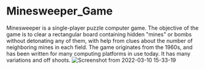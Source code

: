 # Minesweeper_Game
Minesweeper is a single-player puzzle computer game. The objective of the game is to clear a rectangular board containing hidden "mines" or bombs without detonating any of them, with help from clues about the number of neighboring mines in each field. The game originates from the 1960s, and has been written for many computing platforms in use today. It has many variations and off shoots.
![Screenshot from 2022-03-10 15-33-19](https://user-images.githubusercontent.com/79850082/157640222-537a8398-df5c-4df6-a723-e750b3f47ea3.png)
